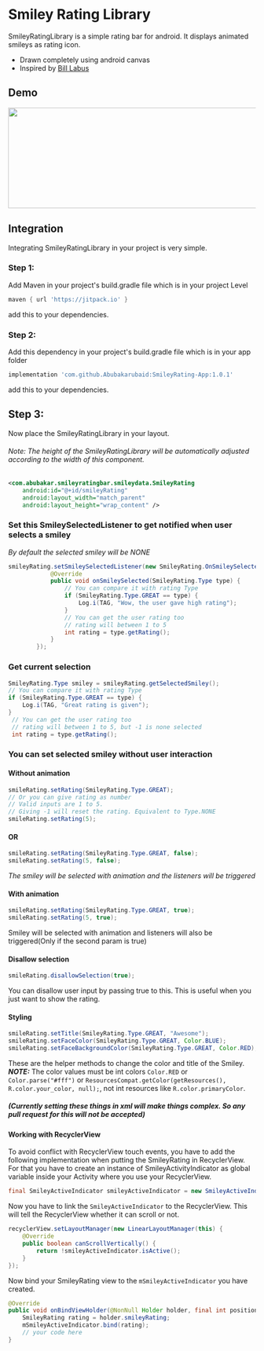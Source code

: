 # Smiley Rating Library
SmileyRatingLibrary is a simple rating bar for android. It displays animated smileys as rating icon.
  - Drawn completely using android canvas
  - Inspired by [Bill Labus](https://dribbble.com/shots/2790473-Feedback)

## Demo

 <img src="https://github.com/Abubakarubaid/SmileyRating-App/tree/main/app/assets/demo.gif" alt="" width="575" height="205" />

## Integration
Integrating SmileyRatingLibrary in your project is very simple.
### Step 1:
Add Maven in your project's build.gradle file which is in your project Level
```groovy
maven { url 'https://jitpack.io' }
```
add this to your dependencies.
### Step 2:
Add this dependency in your project's build.gradle file which is in your app folder
```groovy
implementation 'com.github.Abubakarubaid:SmileyRating-App:1.0.1'
```
add this to your dependencies.
## Step 3:
Now place the SmileyRatingLibrary in your layout.
###### *Note: The height of the SmileyRatingLibrary will be automatically adjusted according to the width of this component.*
```xml
<com.abubakar.smileyratingbar.smileydata.SmileyRating
    android:id="@+id/smileyRating"
    android:layout_width="match_parent"
    android:layout_height="wrap_content" />
```
### Set this SmileySelectedListener to get notified when user selects a smiley
*By default the selected smiley will be NONE*
```java
smileyRating.setSmileySelectedListener(new SmileyRating.OnSmileySelectedListener() {
            @Override
            public void onSmileySelected(SmileyRating.Type type) {
                // You can compare it with rating Type
                if (SmileyRating.Type.GREAT == type) {
                    Log.i(TAG, "Wow, the user gave high rating");
                }
                // You can get the user rating too
                // rating will between 1 to 5
                int rating = type.getRating();
            }
        });
 ```

### Get current selection
```java
SmileyRating.Type smiley = smileyRating.getSelectedSmiley();
// You can compare it with rating Type
if (SmileyRating.Type.GREAT == type) {
    Log.i(TAG, "Great rating is given");
}
 // You can get the user rating too
 // rating will between 1 to 5, but -1 is none selected
 int rating = type.getRating();
 ```

### You can set selected smiley without user interaction
#### Without animation
```java
smileRating.setRating(SmileyRating.Type.GREAT);
// Or you can give rating as number
// Valid inputs are 1 to 5.
// Giving -1 will reset the rating. Equivalent to Type.NONE
smileRating.setRating(5);
```
#### OR
```java
smileRating.setRating(SmileyRating.Type.GREAT, false);
smileRating.setRating(5, false);
```
*The smiley will be selected with animation and the listeners will be triggered*
#### With animation
```java
smileRating.setRating(SmileyRating.Type.GREAT, true);
smileRating.setRating(5, true);
```
Smiley will be selected with animation and listeners will also be triggered(Only if the second param is true)

#### Disallow selection
```java
smileRating.disallowSelection(true);
```

You can disallow user input by passing true to this. This is useful when you just want to show the rating.

#### Styling
```java
smileRating.setTitle(SmileyRating.Type.GREAT, "Awesome");
smileRating.setFaceColor(SmileyRating.Type.GREAT, Color.BLUE);
smileRating.setFaceBackgroundColor(SmileyRating.Type.GREAT, Color.RED);
```

These are the helper methods to change the color and title of the Smiley.
**_NOTE:_**  The color values must be int colors ```Color.RED``` or ```Color.parse("#fff")``` or ```ResourcesCompat.getColor(getResources(), R.color.your_color, null);```, not int resources like ```R.color.primaryColor```.
##### (Currently setting these things in xml will make things complex. So any pull request for this will not be accepted)

#### Working with RecyclerView
To avoid conflict with RecyclerView touch events, you have to add the following implementation when putting the SmileyRating in RecyclerView.
For that you have to create an instance of SmileyActivityIndicator as global variable inside your Activity where you use your RecyclerView.

```java
final SmileyActiveIndicator smileyActiveIndicator = new SmileyActiveIndicator();
```

Now you have to link the ```SmileyActiveIndicator``` to the RecyclerView. This will tell the RecyclerView whether it can scroll or not.

```java
recyclerView.setLayoutManager(new LinearLayoutManager(this) {
    @Override
    public boolean canScrollVertically() {
        return !smileyActiveIndicator.isActive();
    }
});
```
Now bind your SmileyRating view to the ```mSmileyActiveIndicator``` you have created.

```java
@Override
public void onBindViewHolder(@NonNull Holder holder, final int position) {
    SmileyRating rating = holder.smileyRating;
    mSmileyActiveIndicator.bind(rating);
    // your code here
}
```
